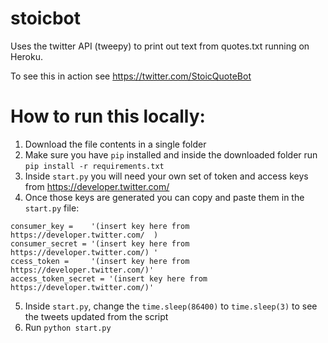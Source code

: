 # stoicbot
Uses the twitter API (tweepy) to print out text from quotes.txt running on Heroku.

To see this in action see https://twitter.com/StoicQuoteBot


# How to run this locally:

1. Download the file contents in a single folder
2. Make sure you have ```pip``` installed and inside the downloaded folder run ```pip install -r requirements.txt```
3. Inside ```start.py``` you will need your own set of token and access keys from https://developer.twitter.com/ 
4. Once those keys are generated you can copy and paste them in the ```start.py``` file:

`consumer_key =    '(insert key here from https://developer.twitter.com/  )`\
`consumer_secret = '(insert key here from https://developer.twitter.com/) '`\
`ccess_token =     '(insert key here from https://developer.twitter.com/)'`\
`access_token_secret = '(insert key here from https://developer.twitter.com/)'`

5. Inside `start.py`, change the `time.sleep(86400)` to `time.sleep(3)` to see the tweets updated from the script
6. Run `python start.py` 





